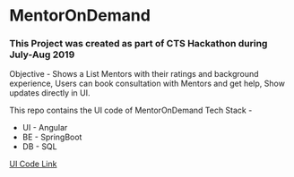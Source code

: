 # MentorOnDemand

### This Project was created as part of CTS Hackathon during July-Aug 2019
Objective - Shows a List Mentors with their ratings and background experience, Users can book consultation with Mentors and get help, Show updates directly in UI.

This repo contains the UI code of MentorOnDemand
Tech Stack -
* UI - Angular 
* BE - SpringBoot
* DB - SQL

[UI Code Link](https://github.com/imsuvesh/MentoronDemand)
